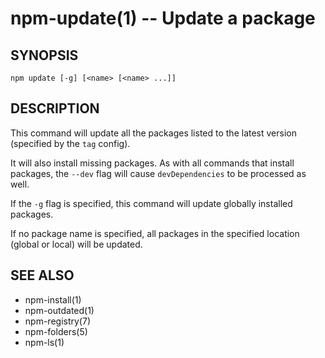 npm-update(1) -- Update a package
=================================

## SYNOPSIS

    npm update [-g] [<name> [<name> ...]]

## DESCRIPTION

This command will update all the packages listed to the latest version
(specified by the `tag` config).

It will also install missing packages. As with all commands that install
packages, the `--dev` flag will cause `devDependencies` to be processed
as well.

If the `-g` flag is specified, this command will update globally installed
packages.

If no package name is specified, all packages in the specified location (global
or local) will be updated.

## SEE ALSO

* npm-install(1)
* npm-outdated(1)
* npm-registry(7)
* npm-folders(5)
* npm-ls(1)
